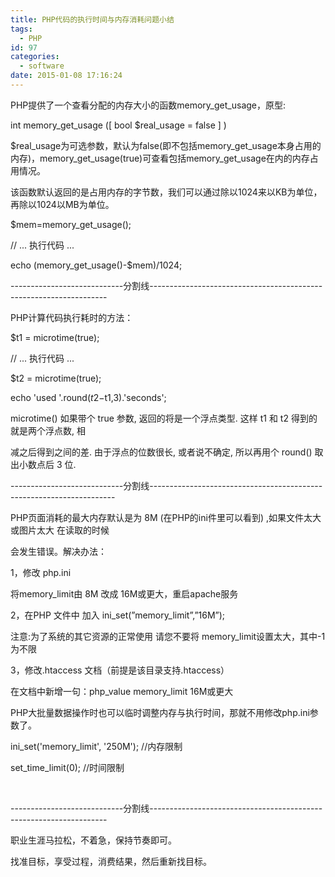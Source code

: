 ```yaml
---
title: PHP代码的执行时间与内存消耗问题小结
tags:
  - PHP
id: 97
categories:
  - software
date: 2015-01-08 17:16:24
---
```


PHP提供了一个查看分配的内存大小的函数memory_get_usage，原型:

int memory_get_usage ([ bool $real_usage = false ] )

$real_usage为可选参数，默认为false(即不包括memory_get_usage本身占用的内存)，memory_get_usage(true)可查看包括memory_get_usage在内的内存占用情况。

该函数默认返回的是占用内存的字节数，我们可以通过除以1024来以KB为单位，再除以1024以MB为单位。

$mem=memory_get_usage();

// ... 执行代码 ...&nbsp;

echo (memory_get_usage()-$mem)/1024;

----------------------------分割线-------------------------------------------------------------------

PHP计算代码执行耗时的方法：

$t1 = microtime(true);&nbsp;

// ... 执行代码 ...&nbsp;

$t2 = microtime(true);&nbsp;

echo 'used '.round($t2-$t1,3).'seconds';&nbsp;

microtime() 如果带个 true 参数, 返回的将是一个浮点类型. 这样 t1 和 t2 得到的就是两个浮点数, 相

减之后得到之间的差. 由于浮点的位数很长, 或者说不确定, 所以再用个 round() 取出小数点后 3 位.&nbsp;

----------------------------分割线---------------------------------------------------------------------

PHP页面消耗的最大内存默认是为 8M (在PHP的ini件里可以看到) ,如果文件太大 或图片太大 在读取的时候

会发生错误。解决办法：

1，修改 php.ini

将memory_limit由 8M 改成 16M或更大，重启apache服务

2，在PHP 文件中 加入 ini_set(&rdquo;memory_limit&rdquo;,&rdquo;16M&rdquo;);

注意:为了系统的其它资源的正常使用 请您不要将 memory_limit设置太大，其中-1为不限

3，修改.htaccess 文档（前提是该目录支持.htaccess）

在文档中新增一句：php_value memory_limit 16M或更大

PHP大批量数据操作时也可以临时调整内存与执行时间，那就不用修改php.ini参数了。

ini_set('memory_limit', '250M'); //内存限制&nbsp;

set_time_limit(0); //时间限制

&nbsp;

----------------------------分割线-------------------------------------------------------------------

职业生涯马拉松，不着急，保持节奏即可。

找准目标，享受过程，消费结果，然后重新找目标。
